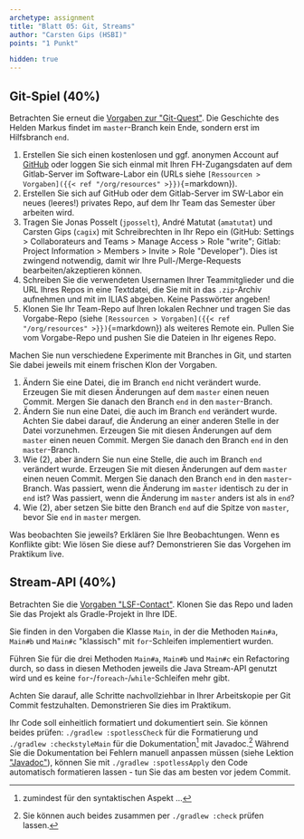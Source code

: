 ```yaml
---
archetype: assignment
title: "Blatt 05: Git, Streams"
author: "Carsten Gips (HSBI)"
points: "1 Punkt"

hidden: true
---
```



## Git-Spiel (40%)

Betrachten Sie erneut die [Vorgaben zur "Git-Quest"]. Die Geschichte des Helden Markus findet
im `master`-Branch kein Ende, sondern erst im Hilfsbranch `end`.



1.  Erstellen Sie sich einen kostenlosen und ggf. anonymen Account auf [GitHub](https://github.com/)
    oder loggen Sie sich einmal mit Ihren FH-Zugangsdaten auf dem Gitlab-Server im Software-Labor
    ein (URLs siehe `[Ressourcen > Vorgaben]({{< ref "/org/resources" >}})`{=markdown}).
2.  Erstellen Sie sich auf GitHub oder dem Gitlab-Server im SW-Labor ein neues (leeres!) privates Repo,
    auf dem Ihr Team das Semester über arbeiten wird.
3.  Tragen Sie Jonas Posselt (`jposselt`), André Matutat (`amatutat`) und Carsten Gips (`cagix`)
    mit Schreibrechten in Ihr Repo ein (GitHub: Settings > Collaborateurs and Teams > Manage Access > Role "write";
    Gitlab: Project Information > Members > Invite > Role "Developer").
    Dies ist zwingend notwendig, damit wir Ihre Pull-/Merge-Requests bearbeiten/akzeptieren
    können.
4.  Schreiben Sie die verwendeten Usernamen Ihrer Teammitglieder und die URL Ihres Repos in eine
    Textdatei, die Sie mit in das `.zip`-Archiv aufnehmen und mit im ILIAS abgeben. Keine Passwörter
    angeben!
5.  Klonen Sie Ihr Team-Repo auf Ihren lokalen Rechner und tragen Sie das Vorgabe-Repo (siehe
    `[Ressourcen > Vorgaben]({{< ref "/org/resources" >}})`{=markdown}) als weiteres Remote ein. Pullen Sie
    vom Vorgabe-Repo und pushen Sie die Dateien in Ihr eigenes Repo.


Machen Sie nun verschiedene Experimente mit Branches in Git, und starten Sie dabei jeweils mit
einem frischen Klon der Vorgaben.

1.  Ändern Sie eine Datei, die im Branch `end` nicht verändert wurde. Erzeugen Sie mit diesen
    Änderungen auf dem `master` einen neuen Commit. Mergen Sie danach den Branch `end` in den
    `master`-Branch.
2.  Ändern Sie nun eine Datei, die auch im Branch `end` verändert wurde. Achten Sie dabei
    darauf, die Änderung an einer anderen Stelle in der Datei vorzunehmen. Erzeugen Sie mit
    diesen Änderungen auf dem `master` einen neuen Commit. Mergen Sie danach den Branch `end`
    in den `master`-Branch.
3.  Wie (2), aber ändern Sie nun eine Stelle, die auch im Branch `end` verändert wurde.
    Erzeugen Sie mit diesen Änderungen auf dem `master` einen neuen Commit. Mergen Sie danach
    den Branch `end` in den `master`-Branch. Was passiert, wenn die Änderung im `master`
    identisch zu der in `end` ist? Was passiert, wenn die Änderung im `master` anders ist als
    in `end`?
4.  Wie (2), aber setzen Sie bitte den Branch `end` auf die Spitze von `master`, bevor Sie
    `end` in `master` mergen.

Was beobachten Sie jeweils? Erklären Sie Ihre Beobachtungen. Wenn es Konflikte gibt: Wie lösen
Sie diese auf? Demonstrieren Sie das Vorgehen im Praktikum live.

## Stream-API (40%)

Betrachten Sie die [Vorgaben "LSF-Contact"]. Klonen Sie das Repo und laden Sie das Projekt als
Gradle-Projekt in Ihre IDE.

Sie finden in den Vorgaben die Klasse `Main`, in der die Methoden
`Main#a`, `Main#b` und `Main#c` "klassisch" mit `for`-Schleifen
implementiert wurden.

Führen Sie für die drei Methoden `Main#a`, `Main#b` und `Main#c`
ein Refactoring durch, so dass in diesen Methoden jeweils die
Java Stream-API genutzt wird und es keine `for`-/`foreach`-/`while`-Schleifen
mehr gibt.


Achten Sie darauf, alle Schritte nachvollziehbar in Ihrer Arbeitskopie per Git Commit
festzuhalten. Demonstrieren Sie dies im Praktikum.

Ihr Code soll einheitlich formatiert und dokumentiert sein. Sie können beides prüfen:
`./gradlew :spotlessCheck` für die Formatierung und `./gradlew :checkstyleMain` für die
Dokumentation[^1] mit Javadoc.[^2] Während Sie die Dokumentation bei Fehlern manuell anpassen
müssen (siehe Lektion ["Javadoc"]), können Sie mit `./gradlew :spotlessApply` den Code
automatisch formatieren lassen - tun Sie das am besten vor jedem Commit.


[^1]: zumindest für den syntaktischen Aspekt ...

[^2]: Sie können auch beides zusammen per `./gradlew :check` prüfen lassen.

  [Vorgaben zur "Git-Quest"]: https://github.com/Programmiermethoden-CampusMinden/prog2_ybel_gitquest
  [Vorgaben "LSF-Contact"]: https://github.com/Programmiermethoden-CampusMinden/prog2_ybel_lsfcontact
  ["Javadoc"]: ../lecture/coding/javadoc.md
  [gradle.org]: https://gradle.org/install/

